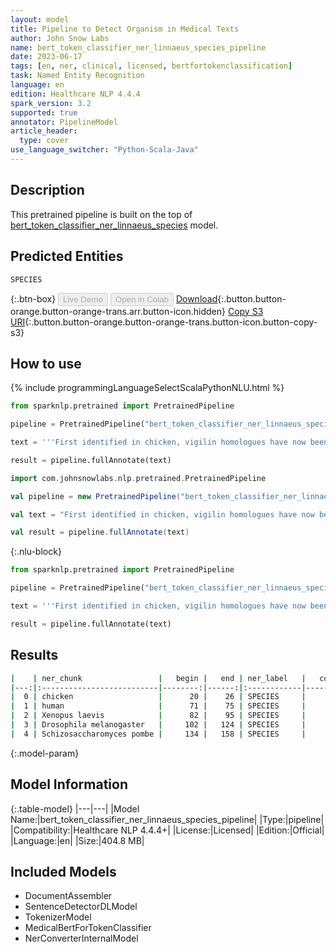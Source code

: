 ```yaml
---
layout: model
title: Pipeline to Detect Organism in Medical Texts
author: John Snow Labs
name: bert_token_classifier_ner_linnaeus_species_pipeline
date: 2023-06-17
tags: [en, ner, clinical, licensed, bertfortokenclassification]
task: Named Entity Recognition
language: en
edition: Healthcare NLP 4.4.4
spark_version: 3.2
supported: true
annotator: PipelineModel
article_header:
  type: cover
use_language_switcher: "Python-Scala-Java"
---
```


## Description

This pretrained pipeline is built on the top of [bert_token_classifier_ner_linnaeus_species](https://nlp.johnsnowlabs.com/2022/07/25/bert_token_classifier_ner_linnaeus_species_en_3_0.html) model.

## Predicted Entities

`SPECIES`



{:.btn-box}
<button class="button button-orange" disabled>Live Demo</button>
<button class="button button-orange" disabled>Open in Colab</button>
[Download](https://s3.amazonaws.com/auxdata.johnsnowlabs.com/clinical/models/bert_token_classifier_ner_linnaeus_species_pipeline_en_4.4.4_3.2_1686963599333.zip){:.button.button-orange.button-orange-trans.arr.button-icon.hidden}
[Copy S3 URI](s3://auxdata.johnsnowlabs.com/clinical/models/bert_token_classifier_ner_linnaeus_species_pipeline_en_4.4.4_3.2_1686963599333.zip){:.button.button-orange.button-orange-trans.button-icon.button-copy-s3}

## How to use



<div class="tabs-box" markdown="1">
{% include programmingLanguageSelectScalaPythonNLU.html %}

```python
from sparknlp.pretrained import PretrainedPipeline

pipeline = PretrainedPipeline("bert_token_classifier_ner_linnaeus_species_pipeline", "en", "clinical/models")

text = '''First identified in chicken, vigilin homologues have now been found in human (6), Xenopus laevis (7), Drosophila melanogaster (8) and Schizosaccharomyces pombe.'''

result = pipeline.fullAnnotate(text)
```
```scala
import com.johnsnowlabs.nlp.pretrained.PretrainedPipeline

val pipeline = new PretrainedPipeline("bert_token_classifier_ner_linnaeus_species_pipeline", "en", "clinical/models")

val text = "First identified in chicken, vigilin homologues have now been found in human (6), Xenopus laevis (7), Drosophila melanogaster (8) and Schizosaccharomyces pombe."

val result = pipeline.fullAnnotate(text)
```

{:.nlu-block}
```python
from sparknlp.pretrained import PretrainedPipeline

pipeline = PretrainedPipeline("bert_token_classifier_ner_linnaeus_species_pipeline", "en", "clinical/models")

text = '''First identified in chicken, vigilin homologues have now been found in human (6), Xenopus laevis (7), Drosophila melanogaster (8) and Schizosaccharomyces pombe.'''

result = pipeline.fullAnnotate(text)
```
</div>

## Results

```bash
|    | ner_chunk                 |   begin |   end | ner_label   |   confidence |
|---:|:--------------------------|--------:|------:|:------------|-------------:|
|  0 | chicken                   |      20 |    26 | SPECIES     |     0.998697 |
|  1 | human                     |      71 |    75 | SPECIES     |     0.999767 |
|  2 | Xenopus laevis            |      82 |    95 | SPECIES     |     0.999918 |
|  3 | Drosophila melanogaster   |     102 |   124 | SPECIES     |     0.999925 |
|  4 | Schizosaccharomyces pombe |     134 |   158 | SPECIES     |     0.999881 |
```

{:.model-param}
## Model Information

{:.table-model}
|---|---|
|Model Name:|bert_token_classifier_ner_linnaeus_species_pipeline|
|Type:|pipeline|
|Compatibility:|Healthcare NLP 4.4.4+|
|License:|Licensed|
|Edition:|Official|
|Language:|en|
|Size:|404.8 MB|

## Included Models

- DocumentAssembler
- SentenceDetectorDLModel
- TokenizerModel
- MedicalBertForTokenClassifier
- NerConverterInternalModel